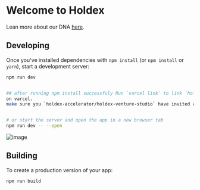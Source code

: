 # Welcome to Holdex
Lean more about our DNA [here](https://holdex.io/about).

## Developing

Once you've installed dependencies with `npm install` (or `npm install` or `yarn`), start a development server:

```bash
npm run dev


## after running npm install successfuly Run `varcel link` to link `holdex-accelerator/holdex-venture-studio`
on varcel.
make sure you `holdex-accelerator/holdex-venture-studio` have invited and, you have acepted the invite


# or start the server and open the app in a new browser tab
npm run dev -- --open
```
![image](https://github.com/holdex/holdex-venture-studio/assets/77491787/92d010e3-65f6-4a25-9844-a3622832624f)


## Building

To create a production version of your app:

```bash
npm run build
```
